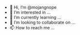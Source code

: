 - 👋 Hi, I’m @mojangnope
- 👀 I’m interested in ...
- 🌱 I’m currently learning ...
- 💞️ I’m looking to collaborate on ...
- 📫 How to reach me ...

<!---
mojangnope/mojangnope is a ✨ special ✨ repository because its `README.md` (this file) appears on your GitHub profile.
You can click the Preview link to take a look at your changes.
--->
